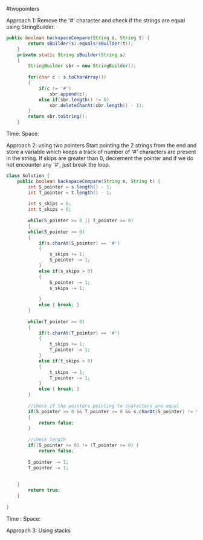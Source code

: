 #twopointers 

Approach 1: Remove the '#' character and check if the strings are equal using StringBuilder.
``` java
public boolean backspaceCompare(String s, String t) {
        return sBuilder(s).equals(sBuilder(t));
    }
    private static String sBuilder(String s)
    {
        StringBuilder sbr = new StringBuilder();
        
        for(char c : s.toCharArray())
        {
            if(c != '#')
                sbr.append(c);
            else if(sbr.length() != 0)
                sbr.deleteCharAt(sbr.length() - 1);
        }
        return sbr.toString();
    }
```
Time:
Space:

Approach 2: using two pointers
Start pointing the 2 strings from the end and store a variable which keeps a track of number of '#' characters are present in the string.
If skips are greater than 0, decrement the pointer and if we do not encounter any '#', just break the loop.
``` java
class Solution {
    public boolean backspaceCompare(String s, String t) {
        int S_pointer = s.length() - 1;
        int T_pointer = t.length() - 1;
        
        int s_skips = 0;
        int t_skips = 0;
        
        while(S_pointer >= 0 || T_pointer >= 0)
        {
        while(S_pointer >= 0)
        {
            if(s.charAt(S_pointer) == '#')
            {
                s_skips += 1;
                S_pointer -= 1;
            }
            else if(s_skips > 0)
            {
                S_pointer -= 1;
                s_skips -= 1;
               
            }
            else { break; }
        }
        
        while(T_pointer >= 0)
        {
            if(t.charAt(T_pointer) == '#')
            {
                t_skips += 1;
                T_pointer -= 1;
            }
            else if(t_skips > 0)
            {
                t_skips -= 1;
                T_pointer -= 1;
            }
            else { break; }
        }
        
        //check if the pointers pointing to characters are equal
        if(S_pointer >= 0 && T_pointer >= 0 && s.charAt(S_pointer) != t.charAt(T_pointer))
        {
            return false;
        }
        
        //check length
        if((S_pointer >= 0) != (T_pointer >= 0) )
            return false;
        
        S_pointer -= 1;
        T_pointer -= 1;
        
    
    }
        return true;
    }
    
}
```
Time :
Space:

Approach 3: Using stacks